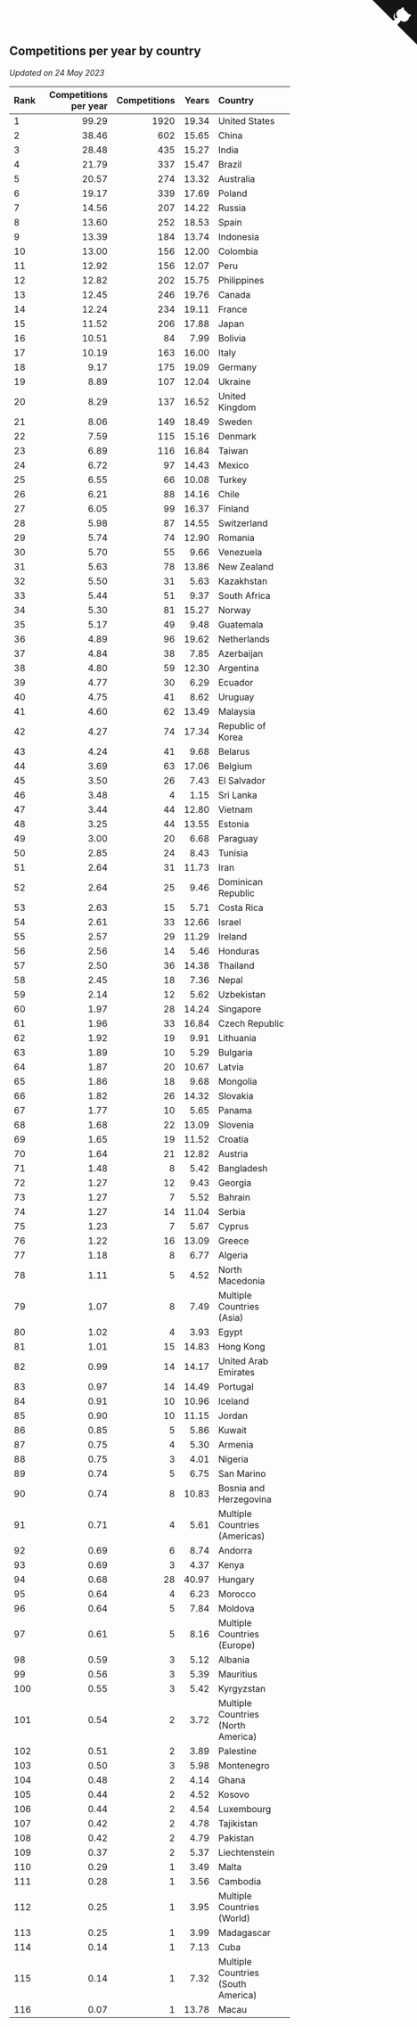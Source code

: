 ## Competitions per year by country

*Updated on 24 May 2023*

| Rank | Competitions per year | Competitions | Years | Country |
| :--- | ---: | ---: | ---: | :--- |
| 1 | 99.29 | 1920 | 19.34 | United States |
| 2 | 38.46 | 602 | 15.65 | China |
| 3 | 28.48 | 435 | 15.27 | India |
| 4 | 21.79 | 337 | 15.47 | Brazil |
| 5 | 20.57 | 274 | 13.32 | Australia |
| 6 | 19.17 | 339 | 17.69 | Poland |
| 7 | 14.56 | 207 | 14.22 | Russia |
| 8 | 13.60 | 252 | 18.53 | Spain |
| 9 | 13.39 | 184 | 13.74 | Indonesia |
| 10 | 13.00 | 156 | 12.00 | Colombia |
| 11 | 12.92 | 156 | 12.07 | Peru |
| 12 | 12.82 | 202 | 15.75 | Philippines |
| 13 | 12.45 | 246 | 19.76 | Canada |
| 14 | 12.24 | 234 | 19.11 | France |
| 15 | 11.52 | 206 | 17.88 | Japan |
| 16 | 10.51 | 84 | 7.99 | Bolivia |
| 17 | 10.19 | 163 | 16.00 | Italy |
| 18 | 9.17 | 175 | 19.09 | Germany |
| 19 | 8.89 | 107 | 12.04 | Ukraine |
| 20 | 8.29 | 137 | 16.52 | United Kingdom |
| 21 | 8.06 | 149 | 18.49 | Sweden |
| 22 | 7.59 | 115 | 15.16 | Denmark |
| 23 | 6.89 | 116 | 16.84 | Taiwan |
| 24 | 6.72 | 97 | 14.43 | Mexico |
| 25 | 6.55 | 66 | 10.08 | Turkey |
| 26 | 6.21 | 88 | 14.16 | Chile |
| 27 | 6.05 | 99 | 16.37 | Finland |
| 28 | 5.98 | 87 | 14.55 | Switzerland |
| 29 | 5.74 | 74 | 12.90 | Romania |
| 30 | 5.70 | 55 | 9.66 | Venezuela |
| 31 | 5.63 | 78 | 13.86 | New Zealand |
| 32 | 5.50 | 31 | 5.63 | Kazakhstan |
| 33 | 5.44 | 51 | 9.37 | South Africa |
| 34 | 5.30 | 81 | 15.27 | Norway |
| 35 | 5.17 | 49 | 9.48 | Guatemala |
| 36 | 4.89 | 96 | 19.62 | Netherlands |
| 37 | 4.84 | 38 | 7.85 | Azerbaijan |
| 38 | 4.80 | 59 | 12.30 | Argentina |
| 39 | 4.77 | 30 | 6.29 | Ecuador |
| 40 | 4.75 | 41 | 8.62 | Uruguay |
| 41 | 4.60 | 62 | 13.49 | Malaysia |
| 42 | 4.27 | 74 | 17.34 | Republic of Korea |
| 43 | 4.24 | 41 | 9.68 | Belarus |
| 44 | 3.69 | 63 | 17.06 | Belgium |
| 45 | 3.50 | 26 | 7.43 | El Salvador |
| 46 | 3.48 | 4 | 1.15 | Sri Lanka |
| 47 | 3.44 | 44 | 12.80 | Vietnam |
| 48 | 3.25 | 44 | 13.55 | Estonia |
| 49 | 3.00 | 20 | 6.68 | Paraguay |
| 50 | 2.85 | 24 | 8.43 | Tunisia |
| 51 | 2.64 | 31 | 11.73 | Iran |
| 52 | 2.64 | 25 | 9.46 | Dominican Republic |
| 53 | 2.63 | 15 | 5.71 | Costa Rica |
| 54 | 2.61 | 33 | 12.66 | Israel |
| 55 | 2.57 | 29 | 11.29 | Ireland |
| 56 | 2.56 | 14 | 5.46 | Honduras |
| 57 | 2.50 | 36 | 14.38 | Thailand |
| 58 | 2.45 | 18 | 7.36 | Nepal |
| 59 | 2.14 | 12 | 5.62 | Uzbekistan |
| 60 | 1.97 | 28 | 14.24 | Singapore |
| 61 | 1.96 | 33 | 16.84 | Czech Republic |
| 62 | 1.92 | 19 | 9.91 | Lithuania |
| 63 | 1.89 | 10 | 5.29 | Bulgaria |
| 64 | 1.87 | 20 | 10.67 | Latvia |
| 65 | 1.86 | 18 | 9.68 | Mongolia |
| 66 | 1.82 | 26 | 14.32 | Slovakia |
| 67 | 1.77 | 10 | 5.65 | Panama |
| 68 | 1.68 | 22 | 13.09 | Slovenia |
| 69 | 1.65 | 19 | 11.52 | Croatia |
| 70 | 1.64 | 21 | 12.82 | Austria |
| 71 | 1.48 | 8 | 5.42 | Bangladesh |
| 72 | 1.27 | 12 | 9.43 | Georgia |
| 73 | 1.27 | 7 | 5.52 | Bahrain |
| 74 | 1.27 | 14 | 11.04 | Serbia |
| 75 | 1.23 | 7 | 5.67 | Cyprus |
| 76 | 1.22 | 16 | 13.09 | Greece |
| 77 | 1.18 | 8 | 6.77 | Algeria |
| 78 | 1.11 | 5 | 4.52 | North Macedonia |
| 79 | 1.07 | 8 | 7.49 | Multiple Countries (Asia) |
| 80 | 1.02 | 4 | 3.93 | Egypt |
| 81 | 1.01 | 15 | 14.83 | Hong Kong |
| 82 | 0.99 | 14 | 14.17 | United Arab Emirates |
| 83 | 0.97 | 14 | 14.49 | Portugal |
| 84 | 0.91 | 10 | 10.96 | Iceland |
| 85 | 0.90 | 10 | 11.15 | Jordan |
| 86 | 0.85 | 5 | 5.86 | Kuwait |
| 87 | 0.75 | 4 | 5.30 | Armenia |
| 88 | 0.75 | 3 | 4.01 | Nigeria |
| 89 | 0.74 | 5 | 6.75 | San Marino |
| 90 | 0.74 | 8 | 10.83 | Bosnia and Herzegovina |
| 91 | 0.71 | 4 | 5.61 | Multiple Countries (Americas) |
| 92 | 0.69 | 6 | 8.74 | Andorra |
| 93 | 0.69 | 3 | 4.37 | Kenya |
| 94 | 0.68 | 28 | 40.97 | Hungary |
| 95 | 0.64 | 4 | 6.23 | Morocco |
| 96 | 0.64 | 5 | 7.84 | Moldova |
| 97 | 0.61 | 5 | 8.16 | Multiple Countries (Europe) |
| 98 | 0.59 | 3 | 5.12 | Albania |
| 99 | 0.56 | 3 | 5.39 | Mauritius |
| 100 | 0.55 | 3 | 5.42 | Kyrgyzstan |
| 101 | 0.54 | 2 | 3.72 | Multiple Countries (North America) |
| 102 | 0.51 | 2 | 3.89 | Palestine |
| 103 | 0.50 | 3 | 5.98 | Montenegro |
| 104 | 0.48 | 2 | 4.14 | Ghana |
| 105 | 0.44 | 2 | 4.52 | Kosovo |
| 106 | 0.44 | 2 | 4.54 | Luxembourg |
| 107 | 0.42 | 2 | 4.78 | Tajikistan |
| 108 | 0.42 | 2 | 4.79 | Pakistan |
| 109 | 0.37 | 2 | 5.37 | Liechtenstein |
| 110 | 0.29 | 1 | 3.49 | Malta |
| 111 | 0.28 | 1 | 3.56 | Cambodia |
| 112 | 0.25 | 1 | 3.95 | Multiple Countries (World) |
| 113 | 0.25 | 1 | 3.99 | Madagascar |
| 114 | 0.14 | 1 | 7.13 | Cuba |
| 115 | 0.14 | 1 | 7.32 | Multiple Countries (South America) |
| 116 | 0.07 | 1 | 13.78 | Macau |


<a href="https://github.com/JustinTimeCuber/wca_statistics" class="github-corner" aria-label="View source on Github"><svg width="80" height="80" viewBox="0 0 250 250" style="fill:#151513; color:#fff; position: absolute; top: 0; border: 0; right: 0;" aria-hidden="true"><path d="M0,0 L115,115 L130,115 L142,142 L250,250 L250,0 Z"></path><path d="M128.3,109.0 C113.8,99.7 119.0,89.6 119.0,89.6 C122.0,82.7 120.5,78.6 120.5,78.6 C119.2,72.0 123.4,76.3 123.4,76.3 C127.3,80.9 125.5,87.3 125.5,87.3 C122.9,97.6 130.6,101.9 134.4,103.2" fill="currentColor" style="transform-origin: 130px 106px;" class="octo-arm"></path><path d="M115.0,115.0 C114.9,115.1 118.7,116.5 119.8,115.4 L133.7,101.6 C136.9,99.2 139.9,98.4 142.2,98.6 C133.8,88.0 127.5,74.4 143.8,58.0 C148.5,53.4 154.0,51.2 159.7,51.0 C160.3,49.4 163.2,43.6 171.4,40.1 C171.4,40.1 176.1,42.5 178.8,56.2 C183.1,58.6 187.2,61.8 190.9,65.4 C194.5,69.0 197.7,73.2 200.1,77.6 C213.8,80.2 216.3,84.9 216.3,84.9 C212.7,93.1 206.9,96.0 205.4,96.6 C205.1,102.4 203.0,107.8 198.3,112.5 C181.9,128.9 168.3,122.5 157.7,114.1 C157.9,116.9 156.7,120.9 152.7,124.9 L141.0,136.5 C139.8,137.7 141.6,141.9 141.8,141.8 Z" fill="currentColor" class="octo-body"></path></svg></a><style>.github-corner:hover .octo-arm{animation:octocat-wave 560ms ease-in-out}@keyframes octocat-wave{0%,100%{transform:rotate(0)}20%,60%{transform:rotate(-25deg)}40%,80%{transform:rotate(10deg)}}@media (max-width:500px){.github-corner:hover .octo-arm{animation:none}.github-corner .octo-arm{animation:octocat-wave 560ms ease-in-out}}</style>
